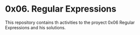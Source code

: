 # 0x06. Regular Expressions

This repository contains th activities to the proyect 0x06 Regular Expressions and his solutions.
